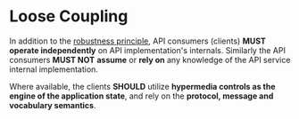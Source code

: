 # Loose Coupling

In addition to the [robustness principle](../../general-guidelines/robustness.md), API consumers \(clients\) **MUST** **operate independently** on API implementation's internals. Similarly the API consumers **MUST NOT** **assume** or **rely on** any knowledge of the API service internal implementation.

Where available, the clients **SHOULD** utilize **hypermedia controls as the engine of the application state**, and rely on the **protocol, message and vocabulary semantics**.

